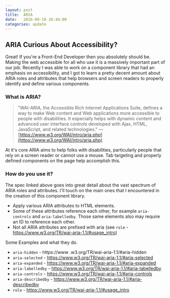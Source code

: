 ```yaml
---
layout: post
title:  ARIA 
date:   2016-09-10 16:44:00
categories: update
---
```


## ARIA Curious About Accessibility?

Great! If you're a Front-End Developer then you absolutely should be. Making the web accessible for all who use it is a massively important part of our job. Recently I was able to work on a component library that had an emphasis on accessibility, and I got to learn a pretty decent amount about ARIA roles and attributes that help browsers and screen readers to properly identify and define various components.

### What is ARIA?
>"WAI-ARIA, the Accessible Rich Internet Applications Suite, defines a way to make Web content and Web applications more accessible to people with disabilities. It especially helps with dynamic content and advanced user interface controls developed with Ajax, HTML, JavaScript, and related technologies."
— [https://www.w3.org/WAI/intro/aria.php](https://www.w3.org/WAI/intro/aria.php)

At it's core ARIA aims to help folks with disabilities, particularly people that rely on a screen reader or cannot use a mouse. Tab targeting and properly defined components on the page help accomplish this.

### How do you use it?

The spec linked above goes into great detail about the vast spectrum of ARIA roles and attributes. I'll touch on the main ones that I encountered in the creation of this component library.

- Apply various ARIA attributes to HTML elements.
- Some of these attributes reference each other, for example `aria-controls` and `aria-labelledby`. Those same elements also may require an ID to reference each other.
- Not all ARIA attributes are prefixed with aria (see `role` - https://www.w3.org/TR/wai-aria-1.1/#usage_intro)

Some Examples and what they do.

- `aria-hidden` - https://www .w3.org/TR/wai-aria-1.1/#aria-hidden
- `aria-selected` - https://www.w3.org/TR/wai-aria-1.1/#aria-selected
- `aria-expanded` - https://www.w3.org/TR/wai-aria-1.1/#aria-expanded
- `aria-labelledby` - https://www.w3.org/TR/wai-aria-1.1/#aria-labelledby
- `aria-controls` - https://www.w3.org/TR/wai-aria-1.1/#aria-controls
- `aria-describedby` - https://www.w3.org/TR/wai-aria-1.1/#aria-describedby
- `role` - https://www.w3.org/TR/wai-aria-1.1/#usage_intro